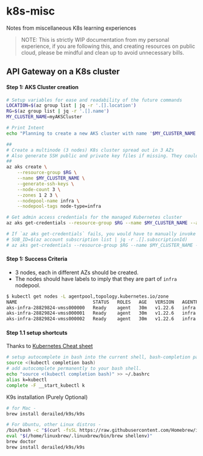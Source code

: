 # k8s-misc
Notes from miscellaneous K8s learning experiences

> NOTE: This is strictly WIP documentation from my personal experience, if you are following this, and creating resources on public cloud, please be mindful and clean up to avoid unnecessary bills.

## API Gateway on a K8s cluster

#### Step 1: AKS Cluster creation

```bash
# Setup variables for ease and readability of the future commands
LOCATION=$(az group list | jq -r '.[].location')
RG=$(az group list | jq -r '.[].name')
MY_CLUSTER_NAME=myAKSCluster

# Print Intent 
echo "Planning to create a new AKS cluster with name '$MY_CLUSTER_NAME' in Resource Group '$RG' at '$LOCATION'. Subscription ID is '$SUB_ID'"

##
# Create a multinode (3 nodes) K8s cluster spread out in 3 AZs
# Also generate SSH public and private key files if missing. They could be used to SSH into the VMs
##
az aks create \
    --resource-group $RG \
    --name $MY_CLUSTER_NAME \
    --generate-ssh-keys \
    --node-count 3 \
    --zones 1 2 3 \
    --nodepool-name infra \
    --nodepool-tags node-type=infra

# Get admin access credentials for the managed Kubernetes cluster
az aks get-credentials --resource-group $RG --name $MY_CLUSTER_NAME --admin 

# If `az aks get-credentials` fails, you would have to manually invoke these commands and re-run the get-credentials command
# SUB_ID=$(az account subscription list | jq -r .[].subscriptionId)
# az aks get-credentials --resource-group $RG --name $MY_CLUSTER_NAME --overwrite-existing --admin
```

#### Step 1: Success Criteria

- 3 nodes, each in different AZs should be created.
- The nodes should have labels to imply that they are part of `infra` nodepool.

```bash
$ kubectl get nodes -L agentpool,topology.kubernetes.io/zone
NAME                            STATUS   ROLES   AGE   VERSION   AGENTPOOL   ZONE
aks-infra-28829824-vmss000000   Ready    agent   30m   v1.22.6   infra       southcentralus-1
aks-infra-28829824-vmss000001   Ready    agent   30m   v1.22.6   infra       southcentralus-2
aks-infra-28829824-vmss000002   Ready    agent   30m   v1.22.6   infra       southcentralus-3
```

#### Step 1.1 setup shortcuts

Thanks to [Kubernetes Cheat sheet](https://kubernetes.io/docs/reference/kubectl/cheatsheet/)
```bash
# setup autocomplete in bash into the current shell, bash-completion package should be installed first.
source <(kubectl completion bash)
# add autocomplete permanently to your bash shell.
echo "source <(kubectl completion bash)" >> ~/.bashrc
alias k=kubectl
complete -F __start_kubectl k
```

K9s installation (Purely Optional)
```bash
# for Mac -
brew install derailed/k9s/k9s

# For Ubuntu, other Linux distros - 
/bin/bash -c "$(curl -fsSL https://raw.githubusercontent.com/Homebrew/install/HEAD/install.sh)"
eval "$(/home/linuxbrew/.linuxbrew/bin/brew shellenv)"
brew doctor
brew install derailed/k9s/k9s
```
